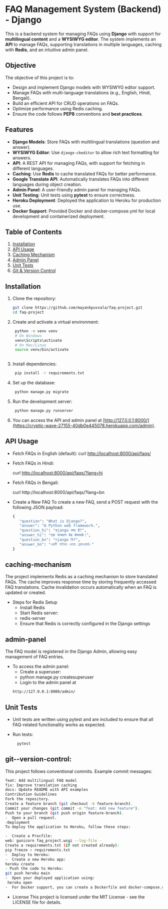 # FAQ Management System (Backend) - Django

This is a backend system for managing FAQs using **Django** with support for **multilingual content** and a **WYSIWYG editor**. The system implements an **API** to manage FAQs, supporting translations in multiple languages, caching with **Redis**, and an intuitive admin panel.

## Objective
The objective of this project is to:
- Design and implement Django models with WYSIWYG editor support.
- Manage FAQs with multi-language translations (e.g., English, Hindi, Bengali).
- Build an efficient API for CRUD operations on FAQs.
- Optimize performance using Redis caching.
- Ensure the code follows **PEP8** conventions and **best practices**.

## Features
- **Django Models**: Store FAQs with multilingual translations (question and answer).
- **WYSIWYG Editor**: Use `django-ckeditor` to allow rich text formatting for answers.
- **API**: A REST API for managing FAQs, with support for fetching in different languages.
- **Caching**: Use **Redis** to cache translated FAQs for better performance.
- **Google Translate API**: Automatically translates FAQs into different languages during object creation.
- **Admin Panel**: A user-friendly admin panel for managing FAQs.
- **Unit Testing**: Unit tests using **pytest** to ensure correctness.
- **Heroku Deployment**: Deployed the application to Heroku for production use.
- **Docker Support**: Provided Docker and docker-compose.yml for local development and containerized deployment.

## Table of Contents
1. [Installation](#installation)
2. [API Usage](#api-usage)
3. [Caching Mechanism](#caching-mechanism)
4. [Admin Panel](#admin-panel)
5. [Unit Tests](#unit-tests)
6. [Git & Version Control](#git--version-control)

## Installation

1. Clone the repository:
   ```bash
   git clone https://github.com/mayankpuvvala/faq-project.git
   cd faq-project
2. Create and activate a virtual environment:
   
   ```bash
    python -m venv venv
    # On Windows
    venv\Scripts\activate
    # On Mac/Linux
    source venv/bin/activate
  
3. Install dependencies:
   ```bash
    pip install -r requirements.txt
4. Set up the database:
   ```bash
    python manage.py migrate
5. Run the development server:
   ```bash
    python manage.py runserver
6. You can access the API and admin panel at [http://127.0.0.1:8000/](https://cryptic-wave-27155-40db0e445078.herokuapp.com/admin).

## API Usage
- Fetch FAQs in English (default):
    curl [http://localhost:8000/api/faqs/](https://cryptic-wave-27155-40db0e445078.herokuapp.com/api/faqs/)
- Fetch FAQs in Hindi:

    curl [http://localhost:8000/api/faqs/?lang=hi](https://cryptic-wave-27155-40db0e445078.herokuapp.com/api/faqs/?lang=hi)
- Fetch FAQs in Bengali:

    curl http://localhost:8000/api/faqs/?lang=bn
- Create a New FAQ
  To create a new FAQ, send a POST request with the following JSON payload:
  
   ```bash
  {
      "question": "What is Django?",
      "answer": "A Python web framework.",
      "question_hi": "डjango क्या है?",
      "answer_hi": "एक पायथन वेब फ्रेमवर्क।",
      "question_bn": "ডjango কি?",
      "answer_bn": "একটি পাইথন ওয়েব ফ্রেমওয়ার্ক।"
  }
## caching-mechanism
The project implements Redis as a caching mechanism to store translated FAQs. The cache improves response time by storing frequently accessed FAQ translations. Cache invalidation occurs automatically when an FAQ is updated or created.

- Steps for Redis Setup
   - Install Redis
    - Start Redis server:
    - redis-server
    - Ensure that Redis is correctly configured in the Django settings
 
      
## admin-panel
The FAQ model is registered in the Django Admin, allowing easy management of FAQ entries.

- To access the admin panel:
    - Create a superuser:
    - python manage.py createsuperuser
    - Login to the admin panel at 
   ```bash
   http://127.0.0.1:8000/admin/
## Unit Tests
 - Unit tests are written using pytest and are included to ensure that all FAQ-related functionality works as expected.

- Run tests:
   ```bash
     pytest
## git--version-control:
This project follows conventional commits. Example commit messages:

   ```bash
feat: Add multilingual FAQ model
fix: Improve translation caching
docs: Update README with API examples
Contribution Guidelines
Fork the repository.
Create a feature branch (git checkout -b feature-branch).
Commit your changes (git commit -m "feat: Add new feature").
Push to your branch (git push origin feature-branch).
-  Open a pull request.
-Deployment
  To deploy the application to Heroku, follow these steps:

-  Create a Procfile:
web: gunicorn faq_project.wsgi --log-file -
Create a requirements.txt (if not created already):
pip freeze > requirements.txt
-  Deploy to Heroku:
-  Create a new Heroku app:
  heroku create
- Push the code to Heroku:
  git push heroku main
-  Open your deployed application using:
    heroku open
-  For Docker support, you can create a Dockerfile and docker-compose.yml.
```
-  License
  This project is licensed under the MIT License - see the LICENSE file for details.
